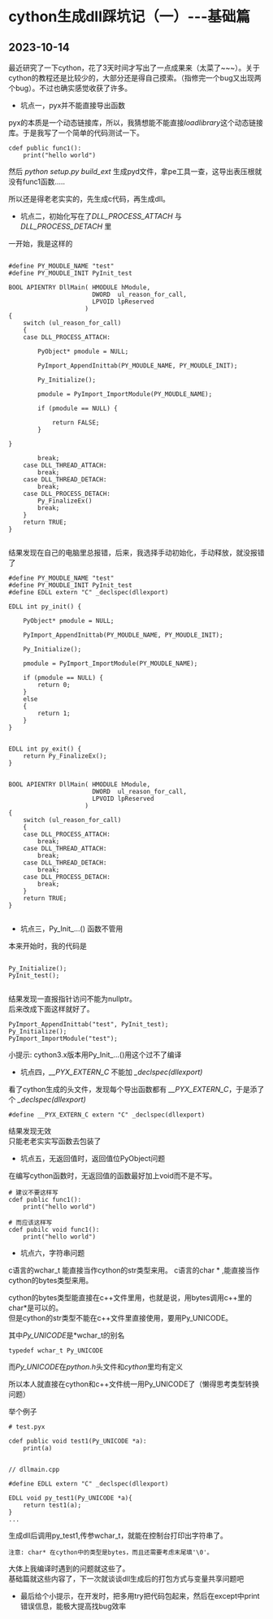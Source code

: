 # cython生成dll踩坑记（一）---基础篇

## 2023-10-14


最近研究了一下cython，花了3天时间才写出了一点成果来（太菜了~~~）。关于cython的教程还是比较少的，大部分还是得自己摸索。（指修完一个bug又出现两个bug）。不过也确实感觉收获了许多。


* 坑点一，pyx并不能直接导出函数

pyx的本质是一个动态链接库，所以，我猜想能不能直接*loadlibrary*这个动态链接库。于是我写了一个简单的代码测试一下。

~~~
cdef public func1():
    print("hello world")
~~~

然后 *python setup.py build_ext* 生成pyd文件，拿pe工具一查，这导出表压根就没有func1函数.....

所以还是得老老实实的，先生成c代码，再生成dll。

* 坑点二，初始化写在了*DLL_PROCESS_ATTACH* 与 *DLL_PROCESS_DETACH* 里

一开始，我是这样的

~~~
    
#define PY_MOUDLE_NAME "test"
#define PY_MOUDLE_INIT PyInit_test   
    
BOOL APIENTRY DllMain( HMODULE hModule,
                       DWORD  ul_reason_for_call,
                       LPVOID lpReserved
                     )
{
    switch (ul_reason_for_call)
    {
    case DLL_PROCESS_ATTACH:
    
        PyObject* pmodule = NULL;
    
        PyImport_AppendInittab(PY_MOUDLE_NAME, PY_MOUDLE_INIT);
        
        Py_Initialize();
    
        pmodule = PyImport_ImportModule(PY_MOUDLE_NAME);
        
        if (pmodule == NULL) {
    
            return FALSE;
        }
    
}
    
        break;
    case DLL_THREAD_ATTACH:
        break;
    case DLL_THREAD_DETACH:
        break;
    case DLL_PROCESS_DETACH:
        Py_FinalizeEx()
        break;
    }
    return TRUE;
}
    
~~~


结果发现在自己的电脑里总报错，后来，我选择手动初始化，手动释放，就没报错了

~~~
#define PY_MOUDLE_NAME "test"
#define PY_MOUDLE_INIT PyInit_test
#define EDLL extern "C" _declspec(dllexport)
    
EDLL int py_init() {
    
    PyObject* pmodule = NULL;
    
    PyImport_AppendInittab(PY_MOUDLE_NAME, PY_MOUDLE_INIT);
    
    Py_Initialize();
    
    pmodule = PyImport_ImportModule(PY_MOUDLE_NAME);
    
    if (pmodule == NULL) {
        return 0;
    }
    else
    {
        return 1;
    }
}
     
     
EDLL int py_exit() {
    return Py_FinalizeEx();
}
      
    
BOOL APIENTRY DllMain( HMODULE hModule,
                       DWORD  ul_reason_for_call,
                       LPVOID lpReserved
                     )
{
    switch (ul_reason_for_call)
    {
    case DLL_PROCESS_ATTACH:
        break;
    case DLL_THREAD_ATTACH:
        break;
    case DLL_THREAD_DETACH:
        break;
    case DLL_PROCESS_DETACH:
        break;
    }
    return TRUE;
}
    
~~~


* 坑点三，Py_Init_...() 函数不管用

本来开始时，我的代码是
~~~
    
Py_Initialize();
PyInit_test();
    
~~~
结果发现一直报指针访问不能为nullptr。   
后来改成下面这样就好了。
    
~~~
PyImport_AppendInittab("test", PyInit_test);
Py_Initialize();
PyImport_ImportModule("test");
~~~

小提示: cython3.x版本用Py_Init_...()用这个过不了编译

* 坑点四，*__PYX_EXTERN_C* 不能加 *_declspec(dllexport)*

看了cython生成的头文件，发现每个导出函数都有 *__PYX_EXTERN_C*，于是添了个 *_declspec(dllexport)* 

~~~
#define __PYX_EXTERN_C extern "C" _declspec(dllexport)
~~~


结果发现无效    
只能老老实实写函数去包装了

* 坑点五，无返回值时，返回值位PyObject问题

在编写cython函数时，无返回值的函数最好加上void而不是不写。

~~~
# 建议不要这样写
cdef public func1():
    print("hello world")
~~~

~~~
# 而应该这样写
cdef pubilc void func1():
    print("hello world")
~~~

* 坑点六，字符串问题   

c语言的wchar_t 能直接当作cython的str类型来用。
c语言的char * ,能直接当作cython的bytes类型来用。

cython的bytes类型能直接在c++文件里用，也就是说，用bytes调用c++里的char*是可以的。    
但是cython的str类型不能在c++文件里直接使用，要用Py_UNICODE。   

其中*Py_UNICODE*是*wchar_t的别名  
~~~
typedef wchar_t Py_UNICODE
~~~

而*Py_UNICODE*在*python.h*头文件和*cython*里均有定义

所以本人就直接在cython和c++文件统一用Py_UNICODE了（懒得思考类型转换问题）    

举个例子

~~~
# test.pyx
    
cdef public void test1(Py_UNICODE *a):
    print(a)
    
~~~

~~~
// dllmain.cpp
    
#define EDLL extern "C" _declspec(dllexport)
    
EDLL void py_test1(Py_UNICODE *a){
    return test1(a);
}
...
~~~

生成dll后调用py_test1,传参wchar_t，就能在控制台打印出字符串了。

~~~
注意: char* 在cython中的类型是bytes，而且还需要考虑末尾填'\0'。
~~~



大体上我编译时遇到的问题就这些了。  
基础篇就这些内容了，下一次就谈谈dll生成后的打包方式与变量共享问题吧    
* 最后给个小提示，在开发时，把多用try把代码包起来，然后在except中print错误信息，能极大提高找bug效率